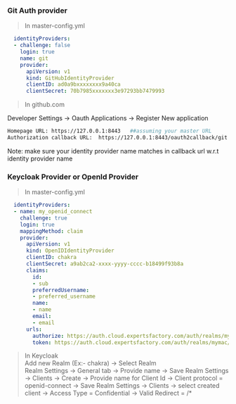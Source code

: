 ### Git Auth provider
> In master-config.yml    

```yml
  identityProviders:
  - challenge: false
    login: true
    name: git
    provider:
      apiVersion: v1
      kind: GitHubIdentityProvider
      clientID: ad0a9bxxxxxxxx9a40ca
      clientSecret: 70b7985xxxxxxx3e97293bb7479993
 ```     
 
 > In github.com 
 
 Developer Settings -> Oauth Applications -> Register New application
 
 ```sh
 Homepage URL: https://127.0.0.1:8443   ##assuming your master URL
 Authorization callback URL:  https://127.0.0.1:8443/oauth2callback/git
 ```
 
 Note:  make sure  your identity provider name matches in callback url w.r.t identity provider name
 

### Keycloak Provider or OpenId Provider
> In master-config.yml  

```yml
  identityProviders:
  - name: my_openid_connect 
    challenge: true 
    login: true 
    mappingMethod: claim 
    provider:
      apiVersion: v1
      kind: OpenIDIdentityProvider
      clientID: chakra 
      clientSecret: a9ab2ca2-xxxx-yyyy-cccc-b18499f93b8a 
      claims:
        id:
        - sub 
        preferredUsername:
        - preferred_username
        name:
        - name
        email:
        - email
      urls:
        authorize: https://auth.cloud.expertsfactory.com/auth/realms/mymac/protocol/openid-connect/auth         
        token: https://auth.cloud.expertsfactory.com/auth/realms/mymac/protocol/openid-connect/token
```
> In Keycloak   
Add new Realm (Ex:- chakra) ->  Select Realm  
Realm Settings -> General tab -> Provide name   -> Save
Realm Settings -> Clients -> Create -> Provide name for Client Id -> Client protocol = openid-connect  -> Save
Realm Settings -> Clients -> select created client -> Access Type = Confidential ->  Valid Redirect =  /*

